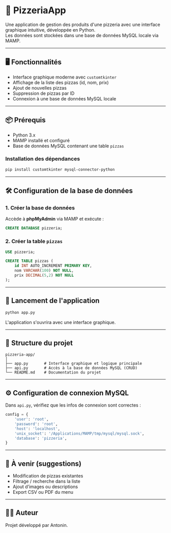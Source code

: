 
# 🍕 PizzeriaApp

Une application de gestion des produits d'une pizzeria avec une interface graphique intuitive, développée en Python.  
Les données sont stockées dans une base de données MySQL locale via MAMP.

---

## 🖥️ Fonctionnalités

- Interface graphique moderne avec `customtkinter`
- Affichage de la liste des pizzas (id, nom, prix)
- Ajout de nouvelles pizzas
- Suppression de pizzas par ID
- Connexion à une base de données MySQL locale

---

## 📦 Prérequis

- Python 3.x
- MAMP installé et configuré
- Base de données MySQL contenant une table `pizzas`

### Installation des dépendances

```bash
pip install customtkinter mysql-connector-python
```

---

## 🛠️ Configuration de la base de données

### 1. Créer la base de données

Accède à **phpMyAdmin** via MAMP et exécute :

```sql
CREATE DATABASE pizzeria;
```

### 2. Créer la table `pizzas`

```sql
USE pizzeria;

CREATE TABLE pizzas (
    id INT AUTO_INCREMENT PRIMARY KEY,
    nom VARCHAR(100) NOT NULL,
    prix DECIMAL(5,2) NOT NULL
);
```

---

## 🚀 Lancement de l'application

```bash
python app.py
```

L'application s'ouvrira avec une interface graphique.

---

## 📁 Structure du projet

```
pizzeria-app/
│
├── app.py       # Interface graphique et logique principale
├── api.py       # Accès à la base de données MySQL (CRUD)
└── README.md    # Documentation du projet
```

---

## ⚙️ Configuration de connexion MySQL

Dans `api.py`, vérifiez que les infos de connexion sont correctes :

```python
config = {
    'user': 'root',
    'password': 'root',
    'host': 'localhost',
    'unix_socket': '/Applications/MAMP/tmp/mysql/mysql.sock',
    'database': 'pizzeria',
}
```

---

## 📌 À venir (suggestions)

- Modification de pizzas existantes
- Filtrage / recherche dans la liste
- Ajout d’images ou descriptions
- Export CSV ou PDF du menu

---

## 👨‍💻 Auteur

Projet développé par Antonin.
